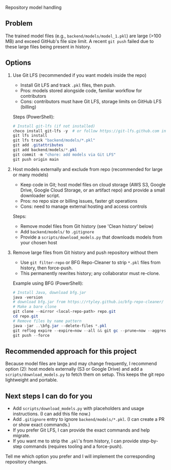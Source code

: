 Repository model handling

Problem
-------
The trained model files (e.g., `backend/models/model_1.pkl`) are large (>100 MB) and exceed GitHub's file size limit. A recent `git push` failed due to these large files being present in history.

Options
-------
1) Use Git LFS (recommended if you want models inside the repo)
   - Install Git LFS and track `.pkl` files, then push.
   - Pros: models stored alongside code, familiar workflow for contributors
   - Cons: contributors must have Git LFS, storage limits on GitHub LFS (billing)

   Steps (PowerShell):
   ```powershell
   # Install git-lfs (if not installed)
   choco install git-lfs -y  # or follow https://git-lfs.github.com install instructions
   git lfs install
   git lfs track "backend/models/*.pkl"
   git add .gitattributes
   git add backend/models/*.pkl
   git commit -m "chore: add models via Git LFS"
   git push origin main
   ```

2) Host models externally and exclude from repo (recommended for large or many models)
   - Keep code in Git; host model files on cloud storage (AWS S3, Google Drive, Google Cloud Storage, or an artifact repo) and provide a small downloader script.
   - Pros: no repo size or billing issues, faster git operations
   - Cons: need to manage external hosting and access controls

   Steps:
   - Remove model files from Git history (see 'Clean history' below)
   - Add `backend/models/` to `.gitignore`
   - Provide a `scripts/download_models.py` that downloads models from your chosen host

3) Remove large files from Git history and push repository without them
   - Use `git filter-repo` or BFG Repo-Cleaner to strip `*.pkl` files from history, then force-push.
   - This permanently rewrites history; any collaborator must re-clone.

   Example using BFG (PowerShell):
   ```powershell
   # Install Java, download bfg.jar
   java -version
   # download bfg.jar from https://rtyley.github.io/bfg-repo-cleaner/
   # Make a bare clone
   git clone --mirror <local-repo-path> repo.git
   cd repo.git
   # Remove files by name pattern
   java -jar ..\bfg.jar --delete-files *.pkl
   git reflog expire --expire=now --all && git gc --prune=now --aggressive
   git push --force
   ```

Recommended approach for this project
-------------------------------------
Because model files are large and may change frequently, I recommend option (2): host models externally (S3 or Google Drive) and add a `scripts/download_models.py` to fetch them on setup. This keeps the git repo lightweight and portable.

Next steps I can do for you
---------------------------
- Add `scripts/download_models.py` with placeholders and usage instructions. (I can add this file now.)
- Add `.gitignore` entry to ignore `backend/models/*.pkl`. (I can create a PR or show exact commands.)
- If you prefer Git LFS, I can provide the exact commands and help migrate.
- If you want me to strip the `.pkl`'s from history, I can provide step-by-step commands (requires tooling and a force-push).

Tell me which option you prefer and I will implement the corresponding repository changes.

